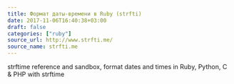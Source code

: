 ```yaml
---
title: Формат даты-времени в Ruby (strfti)
date: 2017-11-06T16:40:38+03:00
draft: false
categories: ["ruby"]
source_url: http://www.strfti.me/
source_name: strfti.me
---
```

strftime reference and sandbox, format dates and times in Ruby, Python, C & PHP with strftime
<!--more-->
